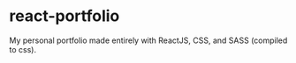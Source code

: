 # react-portfolio
My personal portfolio made entirely with ReactJS, CSS, and SASS (compiled to css).
